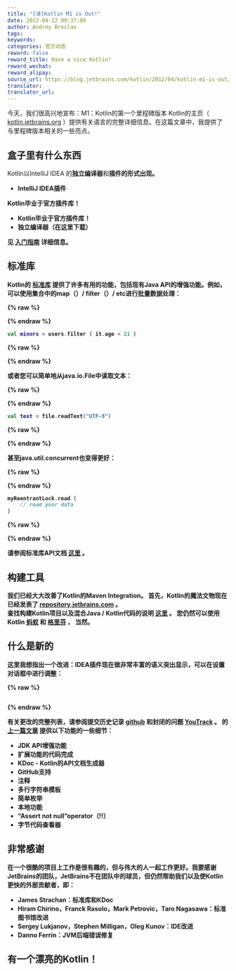 ```yaml
---
title: "[译]Kotlin M1 is Out!"
date: 2012-04-12 09:37:00
author: Andrey Breslav
tags:
keywords:
categories: 官方动态
reward: false
reward_title: Have a nice Kotlin!
reward_wechat:
reward_alipay:
source_url: https://blog.jetbrains.com/kotlin/2012/04/kotlin-m1-is-out/
translator:
translator_url:
---
```


今天，我们很高兴地宣布：M1：Kotlin的第一个里程碑版本</strong>
Kotlin的主页（ [kotlin.jetbrains.org](http://kotlin.jetbrains.org) ）提供有关语言的完整详细信息。在这篇文章中，我提供了与里程碑版本相关的一些亮点。
## 盒子里有什么东西

Kotlin以IntelliJ IDEA </strong>的<strong>独立编译器</strong>和<strong>插件的形式出现。

* IntelliJ IDEA插件

Kotlin毕业于官方插件库！
* Kotlin毕业于官方插件库！
* 独立编译器（在这里下载）

见 [入门指南](http://confluence.jetbrains.net/display/Kotlin/Getting+Started) 详细信息。
## 标准库

Kotlin的 [标准库](http://jetbrains.github.com/kotlin/versions/snapshot/apidocs/index.html) 提供了许多有用的功能，包括现有Java API的增强功能。例如，<span id =“more-514”> </span>可以使用集合中的map（）/ filter（）/ etc进行批量数据处理：

{% raw %}
<p></p>
{% endraw %}

```kotlin
val minors = users.filter { it.age < 21 }
```

{% raw %}
<p></p>
{% endraw %}

或者您可以简单地</em>从java.io.File中读取文本：

{% raw %}
<p></p>
{% endraw %}

```kotlin
val text = file.readText("UTF-8")
```

{% raw %}
<p></p>
{% endraw %}

甚至java.util.concurrent也变得更好：

{% raw %}
<p></p>
{% endraw %}

```kotlin
myReentrantLock.read {
    // read your data
}
```

{% raw %}
<p></p>
{% endraw %}

请参阅标准库API文档 [这里](http://jetbrains.github.com/kotlin/versions/snapshot/apidocs/index.html) 。
## 构建工具

我们已经大大改善了Kotlin的Maven Integration。
首先，Kotlin的魔法文物现在已经发表了 [repository.jetbrains.com](http://repository.jetbrains.com/) 。<BR/>
查找构建Kotlin项目以及混合Java / Kotlin代码的说明 [这里](http://confluence.jetbrains.com/display/Kotlin/Kotlin+Build+Tools#KotlinBuildTools-Maven) 。
您仍然可以使用Kotlin [蚂蚁](http://confluence.jetbrains.com/display/Kotlin/Kotlin+Build+Tools#KotlinBuildTools-Ant) 和 [格里芬](https://github.com/griffon/griffon-kotlin-plugin) ， 当然。
## 什么是新的

这里我想指出一个改进：I​​DEA插件现在做非常丰富的语义突出显示，可以在设置对话框中进行调整：

{% raw %}
<p style="text-align: center"><a href="https://i1.wp.com/blog.jetbrains.com/kotlin/files/2012/04/Settings.png"><img alt="" class="alignnone size-medium wp-image-520" data-recalc-dims="1" src="https://i1.wp.com/blog.jetbrains.com/kotlin/files/2012/04/Settings.png?resize=300%2C292&amp;ssl=1"/></a></p>
{% endraw %}

有关更改的完整列表，请参阅提交历史记录 [github](https://github.com/JetBrains/kotlin/commits/) 和封闭的问题 [YouTrack](http://youtrack.jetbrains.com/issues/KT?q=resolved+date%3A+2012-02-14+..+2012-04-11) 。
的 [上一篇文章](http://blog.jetbrains.com/kotlin/2012/03/kotlin-m1-candidate/) 提供以下功能的一些细节：

* JDK API增强功能
* 扩展功能的代码完成
* KDoc  -  Kotlin的API文档生成器
* GitHub支持
* 注释
* 多行字符串模板
* 简单枚举
* 本地功能
* “Assert not null”operator（!!）
* 字节代码查看器

## 非常感谢

在一个很酷的项目上工作是很有趣的，但与伟大的人一起工作更好。我要感谢JetBrains的团队，JetBrains不在团队中的球员，但仍然帮助我们以及使Kotlin更快的外部贡献者，即：

* James Strachan：标准库和KDoc
* Hiram Chirino，Franck Rasolo，Mark Petrovic，Taro Nagasawa：标准图书馆改进
* Sergey Lukjanov，Stephen Milligan，Oleg Kunov：IDE改进
* Danno Ferrin：JVM后端错误修复

## 有一个漂亮的Kotlin！

